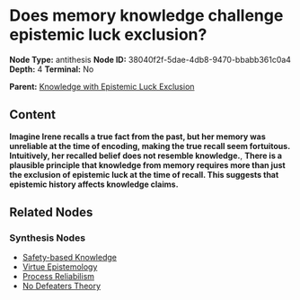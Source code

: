 # Does memory knowledge challenge epistemic luck exclusion?

**Node Type:** antithesis
**Node ID:** 38040f2f-5dae-4db8-9470-bbabb361c0a4
**Depth:** 4
**Terminal:** No

**Parent:** [Knowledge with Epistemic Luck Exclusion](knowledge-with-epistemic-luck-exclusion-synthesis-125a3d72-3d5d-47cd-8e3f-26317810734f.md)

## Content

**Imagine Irene recalls a true fact from the past, but her memory was unreliable at the time of encoding, making the true recall seem fortuitous. Intuitively, her recalled belief does not resemble knowledge.**, **There is a plausible principle that knowledge from memory requires more than just the exclusion of epistemic luck at the time of recall. This suggests that epistemic history affects knowledge claims.**

## Related Nodes

### Synthesis Nodes

- [Safety-based Knowledge](safety-based-knowledge-synthesis-3c66c37a-184a-4ae4-b69f-1e1eae64e569.md)
- [Virtue Epistemology](virtue-epistemology-synthesis-913c880b-97a9-41ea-b361-416ca4ef74fd.md)
- [Process Reliabilism](process-reliabilism-synthesis-1664ea5f-f894-4a6f-8a21-da93a70e695a.md)
- [No Defeaters Theory](no-defeaters-theory-synthesis-0b11505b-e84c-4999-a111-497ce51f2224.md)
